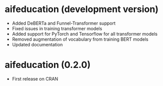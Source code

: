 # aifeducation (development version)

* Added DeBERTa and Funnel-Transformer support
* Fixed issues in training transformer models
* Added support for PyTorch and Tensorflow for all transformer models
* Removed augmentation of vocabulary from training BERT models
* Updated documentation

# aifeducation (0.2.0)
* First release on CRAN


